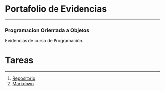 #  Portafolio de Evidencias 
---
###  Programacion Orientada a Objetos
Evidencias de curso de Programación.
#  Tareas

---

1. [ Repositorio ](https://github.com/PhantompD/OOP)
2. [ Markdown ](https://github.com/PhantompD/OOP)

